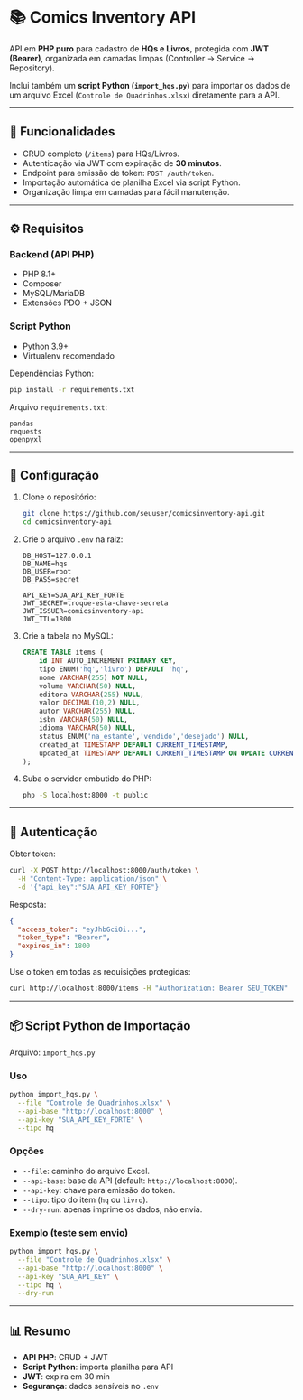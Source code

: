 
# 📚 Comics Inventory API

API em **PHP puro** para cadastro de **HQs e Livros**, protegida com **JWT (Bearer)**, organizada em camadas limpas (Controller → Service → Repository).

Inclui também um **script Python (`import_hqs.py`)** para importar os dados de um arquivo Excel (`Controle de Quadrinhos.xlsx`) diretamente para a API.

---

## 🚀 Funcionalidades

* CRUD completo (`/items`) para HQs/Livros.
* Autenticação via JWT com expiração de **30 minutos**.
* Endpoint para emissão de token: `POST /auth/token`.
* Importação automática de planilha Excel via script Python.
* Organização limpa em camadas para fácil manutenção.

---

## ⚙️ Requisitos

### Backend (API PHP)

* PHP 8.1+
* Composer
* MySQL/MariaDB
* Extensões PDO + JSON

### Script Python

* Python 3.9+
* Virtualenv recomendado

Dependências Python:

```bash
pip install -r requirements.txt
```

Arquivo `requirements.txt`:

```
pandas
requests
openpyxl
```

---

## 🔑 Configuração

1. Clone o repositório:

   ```bash
   git clone https://github.com/seuuser/comicsinventory-api.git
   cd comicsinventory-api
   ```

2. Crie o arquivo `.env` na raiz:

   ```env
   DB_HOST=127.0.0.1
   DB_NAME=hqs
   DB_USER=root
   DB_PASS=secret

   API_KEY=SUA_API_KEY_FORTE
   JWT_SECRET=troque-esta-chave-secreta
   JWT_ISSUER=comicsinventory-api
   JWT_TTL=1800
   ```

3. Crie a tabela no MySQL:

   ```sql
   CREATE TABLE items (
       id INT AUTO_INCREMENT PRIMARY KEY,
       tipo ENUM('hq','livro') DEFAULT 'hq',
       nome VARCHAR(255) NOT NULL,
       volume VARCHAR(50) NULL,
       editora VARCHAR(255) NULL,
       valor DECIMAL(10,2) NULL,
       autor VARCHAR(255) NULL,
       isbn VARCHAR(50) NULL,
       idioma VARCHAR(50) NULL,
       status ENUM('na_estante','vendido','desejado') NULL,
       created_at TIMESTAMP DEFAULT CURRENT_TIMESTAMP,
       updated_at TIMESTAMP DEFAULT CURRENT_TIMESTAMP ON UPDATE CURRENT_TIMESTAMP
   );
   ```

4. Suba o servidor embutido do PHP:

   ```bash
   php -S localhost:8000 -t public
   ```

---

## 🔐 Autenticação

Obter token:

```bash
curl -X POST http://localhost:8000/auth/token \
  -H "Content-Type: application/json" \
  -d '{"api_key":"SUA_API_KEY_FORTE"}'
```

Resposta:

```json
{
  "access_token": "eyJhbGciOi...",
  "token_type": "Bearer",
  "expires_in": 1800
}
```

Use o token em todas as requisições protegidas:

```bash
curl http://localhost:8000/items -H "Authorization: Bearer SEU_TOKEN"
```

---

## 📦 Script Python de Importação

Arquivo: `import_hqs.py`

### Uso

```bash
python import_hqs.py \
  --file "Controle de Quadrinhos.xlsx" \
  --api-base "http://localhost:8000" \
  --api-key "SUA_API_KEY_FORTE" \
  --tipo hq
```

### Opções

* `--file`: caminho do arquivo Excel.
* `--api-base`: base da API (default: `http://localhost:8000`).
* `--api-key`: chave para emissão do token.
* `--tipo`: tipo do item (`hq` ou `livro`).
* `--dry-run`: apenas imprime os dados, não envia.

### Exemplo (teste sem envio)

```bash
python import_hqs.py \
  --file "Controle de Quadrinhos.xlsx" \
  --api-base "http://localhost:8000" \
  --api-key "SUA_API_KEY" \
  --tipo hq \
  --dry-run
```

---

## 📊 Resumo

* **API PHP**: CRUD + JWT
* **Script Python**: importa planilha para API
* **JWT**: expira em 30 min
* **Segurança**: dados sensíveis no `.env`